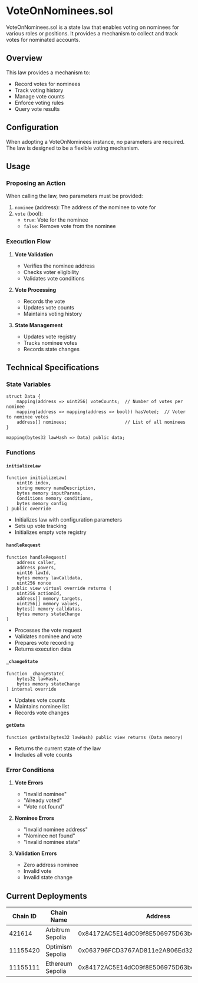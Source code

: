 # VoteOnNominees.sol

VoteOnNominees.sol is a state law that enables voting on nominees for various roles or positions. It provides a mechanism to collect and track votes for nominated accounts.

## Overview

This law provides a mechanism to:
- Record votes for nominees
- Track voting history
- Manage vote counts
- Enforce voting rules
- Query vote results

## Configuration

When adopting a VoteOnNominees instance, no parameters are required. The law is designed to be a flexible voting mechanism.

## Usage

### Proposing an Action

When calling the law, two parameters must be provided:

1. `nominee` (address): The address of the nominee to vote for
2. `vote` (bool): 
   - `true`: Vote for the nominee
   - `false`: Remove vote from the nominee

### Execution Flow

1. **Vote Validation**
   - Verifies the nominee address
   - Checks voter eligibility
   - Validates vote conditions

2. **Vote Processing**
   - Records the vote
   - Updates vote counts
   - Maintains voting history

3. **State Management**
   - Updates vote registry
   - Tracks nominee votes
   - Records state changes

## Technical Specifications

### State Variables

```solidity
struct Data {
    mapping(address => uint256) voteCounts;  // Number of votes per nominee
    mapping(address => mapping(address => bool)) hasVoted;  // Voter to nominee votes
    address[] nominees;                      // List of all nominees
}

mapping(bytes32 lawHash => Data) public data;
```

### Functions

#### `initializeLaw`
```solidity
function initializeLaw(
    uint16 index,
    string memory nameDescription,
    bytes memory inputParams,
    Conditions memory conditions,
    bytes memory config
) public override
```
- Initializes law with configuration parameters
- Sets up vote tracking
- Initializes empty vote registry

#### `handleRequest`
```solidity
function handleRequest(
    address caller,
    address powers,
    uint16 lawId,
    bytes memory lawCalldata,
    uint256 nonce
) public view virtual override returns (
    uint256 actionId,
    address[] memory targets,
    uint256[] memory values,
    bytes[] memory calldatas,
    bytes memory stateChange
)
```
- Processes the vote request
- Validates nominee and vote
- Prepares vote recording
- Returns execution data

#### `_changeState`
```solidity
function _changeState(
    bytes32 lawHash,
    bytes memory stateChange
) internal override
```
- Updates vote counts
- Maintains nominee list
- Records vote changes

#### `getData`
```solidity
function getData(bytes32 lawHash) public view returns (Data memory)
```
- Returns the current state of the law
- Includes all vote counts

### Error Conditions

1. **Vote Errors**
   - "Invalid nominee"
   - "Already voted"
   - "Vote not found"

2. **Nominee Errors**
   - "Invalid nominee address"
   - "Nominee not found"
   - "Invalid nominee state"

3. **Validation Errors**
   - Zero address nominee
   - Invalid vote
   - Invalid state change

## Current Deployments

| Chain ID | Chain Name      | Address                                      |
|----------|----------------|----------------------------------------------|
| 421614   | Arbitrum Sepolia | 0x84172AC5E14dC09f8E506975D63be04A7d828356  |
| 11155420 | Optimism Sepolia | 0x063796FCD3767AD811e2A806Ed324a354395Ab52  |
| 11155111 | Ethereum Sepolia | 0x84172AC5E14dC09f8E506975D63be04A7d828356  | 



